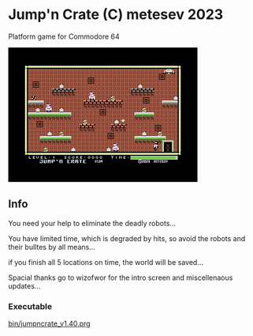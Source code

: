 # Jump'n Crate (C) metesev 2023

Platform game for Commodore 64



![jump-n-crate](jump-n-crate.png)

## Info

You need your help to eliminate the deadly robots...

You have limited time, which is degraded by hits, so avoid the robots and their bulltes by all means...

if you finish all 5 locations on time, the world will be saved...


Spacial thanks go to wizofwor for the intro screen and miscellenaous updates...


### Executable

[bin/jumpncrate_v1.40.prg](Bin/jumpncrate_v1.40.prg)

